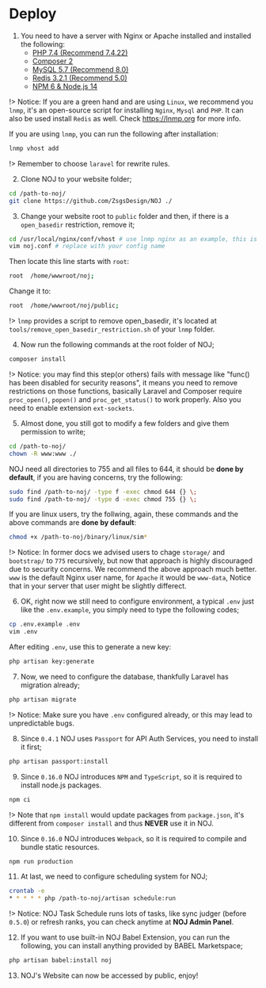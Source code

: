 # Deploy

1. You need to have a server with Nginx or Apache installed and installed the following:
    - [PHP 7.4 (Recommend 7.4.22)](http://php.net/downloads.php)
    - [Composer 2](https://getcomposer.org)
    - [MySQL 5.7 (Recommend 8.0)](https://www.mysql.com/)
    - [Redis 3.2.1 (Recommend 5.0)](https://redis.io)
    - [NPM 6 & Node.js 14](https://nodejs.org/en/download/)

!> Notice: If you are a green hand and are using `Linux`, we recommend you `lnmp`, it's an open-source script for installing `Nginx`, `Mysql` and `PHP`. It can also be used install `Redis` as well. Check https://lnmp.org for more info.

If you are using `lnmp`, you can run the following after installation:

```bash
lnmp vhost add
```

!> Remember to choose `laravel` for rewrite rules.

2. Clone NOJ to your website folder;

```bash
cd /path-to-noj/
git clone https://github.com/ZsgsDesign/NOJ ./
```

3. Change your website root to `public` folder and then, if there is a `open_basedir` restriction, remove it;

```bash
cd /usr/local/nginx/conf/vhost # use lnmp nginx as an example, this is auto generated via lnmp vhost add
vim noj.conf # replace with your config name
```

Then locate this line starts with `root`:

```bash
root  /home/wwwroot/noj;
```

Change it to:

```bash
root  /home/wwwroot/noj/public;
```

!> `lnmp` provides a script to remove open_basedir, it's located at `tools/remove_open_basedir_restriction.sh` of your `lnmp` folder.

4. Now run the following commands at the root folder of NOJ;

```bash
composer install
```

!> Notice: you may find this step(or others) fails with message like "func() has been disabled for security reasons", it means you need to remove restrictions on those functions, basically Laravel and Composer require `proc_open()`, `popen()` and `proc_get_status()` to work properly. Also you need to enable extension `ext-sockets`.

5. Almost done, you still got to modify a few folders and give them permission to write;

```bash
cd /path-to-noj/
chown -R www:www ./
```

NOJ need all directories to 755 and all files to 644, it should be **done by default**, if you are having concerns, try the following:

```bash
sudo find /path-to-noj/ -type f -exec chmod 644 {} \;
sudo find /path-to-noj/ -type d -exec chmod 755 {} \;
```

If you are linux users, try the follwing, again, these commands and the above commands are **done by default**:

```bash
chmod +x /path-to-noj/binary/linux/sim*
```

!> Notice: In former docs we advised users to chage `storage/` and `bootstrap/` to `775` recursively, but now that approach is highly discouraged due to security concerns. We recommend the above approach much better. `www` is the default Nginx user name, for `Apache` it would be `www-data`, Notice that in your server that user might be slightly differect.

6. OK, right now we still need to configure environment, a typical `.env` just like the `.env.example`, you simply need to type the following codes;

```bash
cp .env.example .env
vim .env
```

After editing `.env`, use this to generate a new key:

```bash
php artisan key:generate
```

7. Now, we need to configure the database, thankfully Laravel has migration already;

```bash
php artisan migrate
```

!> Notice: Make sure you have `.env` configured already, or this may lead to unpredictable bugs.


8. Since `0.4.1` NOJ uses `Passport` for API Auth Services, you need to install it first;

```bash
php artisan passport:install
```

9. Since `0.16.0` NOJ introduces `NPM` and `TypeScript`, so it is required to install node.js packages.

```bash
npm ci
```

!> Note that `npm install` would update packages from `package.json`, it's different from `composer install` and thus **NEVER** use it in NOJ.

10. Since `0.16.0` NOJ introduces `Webpack`, so it is required to compile and bundle static resources.

```bash
npm run production
```

11. At last, we need to configure scheduling system for NOJ;

```bash
crontab -e
* * * * * php /path-to-noj/artisan schedule:run
```

!> Notice: NOJ Task Schedule runs lots of tasks, like sync judger (before `0.5.0`) or refresh ranks, you can check anytime at **NOJ Admin Panel**.

12. If you want to use built-in NOJ Babel Extension, you can run the following, you can install anything provided by BABEL Marketspace;

```bash
php artisan babel:install noj
```

13. NOJ's Website can now be accessed by public, enjoy!

